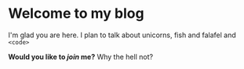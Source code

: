# Welcome to my blog

I'm glad you are here. I plan to talk about unicorns, fish and falafel and `<code>`

**Would you like to *join* me?** Why the hell not?
